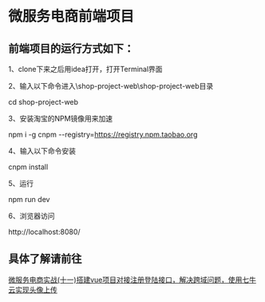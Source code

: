 # 微服务电商前端项目

## 前端项目的运行方式如下：

1、clone下来之后用idea打开，打开Terminal界面  

2、输入以下命令进入\shop-project-web\shop-project-web目录  

cd shop-project-web

3、安装淘宝的NPM镜像用来加速  

npm i -g cnpm --registry=https://registry.npm.taobao.org

4、输入以下命令安装  

cnpm install
 
5、运行  

npm run dev  

6、浏览器访问  

http://localhost:8080/

## 具体了解请前往
[微服务电商实战(十一)搭建vue项目对接注册登陆接口，解决跨域问题，使用七牛云实现头像上传](https://blog.csdn.net/daziyuanazhen/article/details/105913186)

